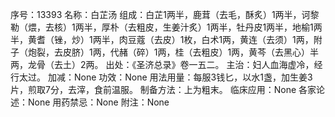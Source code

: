 序号：13393
名称：白芷汤
组成：白芷1两半，鹿茸（去毛，酥炙）1两半，诃黎勒（煨，去核）1两半，厚朴（去粗皮，生姜汁炙）1两半，牡丹皮1两半，地榆1两半，黄耆（锉，炒）1两半，肉豆蔻（去皮）1枚，白术1两，黄连（去须）1两，附子（炮裂，去皮脐）1两，代赭（碎）1两，桂（去粗皮）1两，黄芩（去黑心）半两，龙骨（去土）2两。
出处：《圣济总录》卷一五二。
主治：妇人血海虚冷，经行太过。
加减：None
功效：None
用法用量：每服3钱匕，以水1盏，加生姜3片，煎取7分，去滓，食前温服。
制备方法：上为粗末。
临床应用：None
各家论述：None
用药禁忌：None
附注：None
